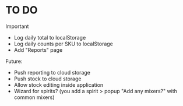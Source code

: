 # TO DO

Important

- Log daily total to localStorage
- Log daily counts per SKU to localStorage
- Add "Reports" page

Future:

- Push reporting to cloud storage
- Push stock to cloud storage
- Allow stock editing inside application
- Wizard for spirits? (you add a spirit > popup "Add any mixers?" with common mixers)
